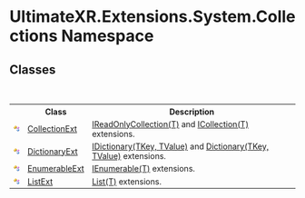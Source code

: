 # UltimateXR.Extensions.System.Collections Namespace

## Classes
&nbsp;<table><tr><th></th><th>Class</th><th>Description</th></tr><tr><td>![Public class](media/pubclass.gif "Public class")</td><td><a href="T_UltimateXR_Extensions_System_Collections_CollectionExt">CollectionExt</a></td><td><a href="https://docs.microsoft.com/dotnet/api/system.collections.generic.ireadonlycollection-1" target="_blank" rel="noopener noreferrer">IReadOnlyCollection(T)</a> and <a href="https://docs.microsoft.com/dotnet/api/system.collections.generic.icollection-1" target="_blank" rel="noopener noreferrer">ICollection(T)</a> extensions.</td></tr><tr><td>![Public class](media/pubclass.gif "Public class")</td><td><a href="T_UltimateXR_Extensions_System_Collections_DictionaryExt">DictionaryExt</a></td><td><a href="https://docs.microsoft.com/dotnet/api/system.collections.generic.idictionary-2" target="_blank" rel="noopener noreferrer">IDictionary(TKey, TValue)</a> and <a href="https://docs.microsoft.com/dotnet/api/system.collections.generic.dictionary-2" target="_blank" rel="noopener noreferrer">Dictionary(TKey, TValue)</a> extensions.</td></tr><tr><td>![Public class](media/pubclass.gif "Public class")</td><td><a href="T_UltimateXR_Extensions_System_Collections_EnumerableExt">EnumerableExt</a></td><td><a href="https://docs.microsoft.com/dotnet/api/system.collections.generic.ienumerable-1" target="_blank" rel="noopener noreferrer">IEnumerable(T)</a> extensions.</td></tr><tr><td>![Public class](media/pubclass.gif "Public class")</td><td><a href="T_UltimateXR_Extensions_System_Collections_ListExt">ListExt</a></td><td><a href="https://docs.microsoft.com/dotnet/api/system.collections.generic.list-1" target="_blank" rel="noopener noreferrer">List(T)</a> extensions.</td></tr></table>&nbsp;
